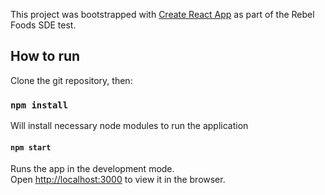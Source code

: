 This project was bootstrapped with [Create React App](https://github.com/facebook/create-react-app) as part of the
Rebel Foods SDE test.

## How to run

Clone the git repository, then:

### `npm install`

Will install necessary node modules to run the application

#### `npm start`

Runs the app in the development mode.<br />
Open [http://localhost:3000](http://localhost:3000) to view it in the browser.
